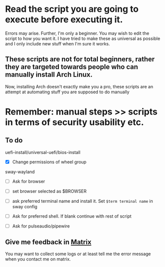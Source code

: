 # Read the script you are going to execute before executing it.

Errors may arise. Further, I'm only a beginner. You may wish to edit the script to how you want it.
I have tried to make these as universal as possible and I only include new stuff when I'm sure it works.

## These scripts are not for total beginners, rather they are targeted towards people who can manually install Arch Linux.
Now, installing Arch doesn't exactly make you a pro, these scripts are an attempt at automating stuff you are supposed to do manually

# Remember: manual steps >> scripts in terms of security usability etc.

## To do

uefi-install/universal-uefi/bios-install

- [X] Change permissions of wheel group

sway-wayland

- [ ] Ask for browser
- [ ] set browser selected as $BROWSER
- [ ] ask preferred terminal name and install it. Set `$term terminal name` in sway config
- [ ] Ask for preferred shell. If blank continue with rest of script
- [ ] Ask for pulseaudio/pipewire


## Give me feedback in [Matrix](https://matrix.to/#/@kibybyte:fairydust.space)

You may want to collect some logs or at least tell me the error message when you contact me on matrix.

